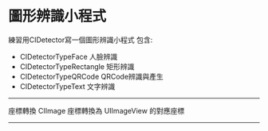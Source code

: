 # 圖形辨識小程式

練習用CIDetector寫一個圖形辨識小程式
包含:
* CIDetectorTypeFace			人臉辨識
* CIDetectorTypeRectangle		矩形辨識
* CIDetectorTypeQRCode		QRCode辨識與產生
* CIDetectorTypeText			文字辨識

***
座標轉換
CIImage 座標轉換為 UIImageView 的對應座標
***